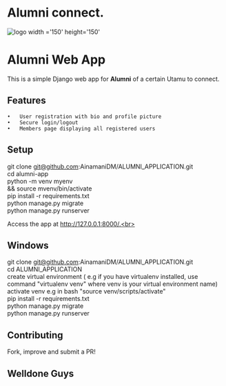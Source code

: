# Alumni connect.
![logo width ='150' height='150'](https://github.com/user-attachments/assets/4ec574be-35f1-4f6b-b572-6c9f10f0ae67 )

# Alumni Web App

This is a simple Django web app for **Alumni** of a certain Utamu to connect.

## Features

	•	User registration with bio and profile picture
	•	Secure login/logout
	•	Members page displaying all registered users

## Setup

git clone git@github.com:AinamaniDM/ALUMNI_APPLICATION.git <br> 
cd alumni-app  <br>
python -m venv myenv <br>
&& source mvenv/bin/activate  <br>
pip install -r requirements.txt <br> 
python manage.py migrate  <br>
python manage.py runserver <br> 

Access the app at http://127.0.0.1:8000/.<br>

## Windows
git clone git@github.com:AinamaniDM/ALUMNI_APPLICATION.git <br> 
cd ALUMNI_APPLICATION<br>
create virtual environment ( e.g if you have virtualenv installed, use command "virtualenv venv" where venv is your virtual environment name)<br>
activate venv e.g in bash "source venv/scripts/activate"<br>
pip install -r requirements.txt<br>
python manage.py migrate<br>
python manage.py runserver<br>

## Contributing

Fork, improve and submit a PR!<br>

## Welldone Guys

